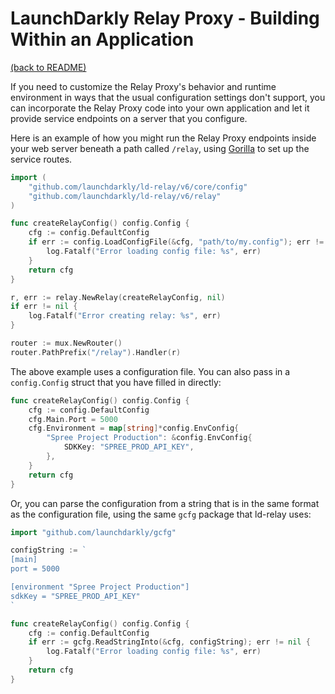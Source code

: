 # LaunchDarkly Relay Proxy - Building Within an Application

[(back to README)](../README.md)

If you need to customize the Relay Proxy's behavior and runtime environment in ways that the usual configuration settings don't support, you can incorporate the Relay Proxy code into your own application and let it provide service endpoints on a server that you configure.

Here is an example of how you might run the Relay Proxy endpoints inside your web server beneath a path called `/relay`, using [Gorilla](https://github.com/gorilla/mux) to set up the service routes.

```go
import (
    "github.com/launchdarkly/ld-relay/v6/core/config"
    "github.com/launchdarkly/ld-relay/v6/relay"
)

func createRelayConfig() config.Config {
    cfg := config.DefaultConfig
    if err := config.LoadConfigFile(&cfg, "path/to/my.config"); err != nil {
        log.Fatalf("Error loading config file: %s", err)
    }
    return cfg
}

r, err := relay.NewRelay(createRelayConfig, nil)
if err != nil {
    log.Fatalf("Error creating relay: %s", err)
}

router := mux.NewRouter()
router.PathPrefix("/relay").Handler(r)
```

The above example uses a configuration file. You can also pass in a `config.Config` struct that you have filled in directly:

```go
func createRelayConfig() config.Config {
    cfg := config.DefaultConfig
    cfg.Main.Port = 5000
    cfg.Environment = map[string]*config.EnvConfig{
        "Spree Project Production": &config.EnvConfig{
            SDKKey: "SPREE_PROD_API_KEY",
        },
    }
    return cfg
}
```

Or, you can parse the configuration from a string that is in the same format as the configuration file, using the same `gcfg` package that ld-relay uses:

```go
import "github.com/launchdarkly/gcfg"

configString := `
[main]
port = 5000

[environment "Spree Project Production"]
sdkKey = "SPREE_PROD_API_KEY"
`

func createRelayConfig() config.Config {
    cfg := config.DefaultConfig
    if err := gcfg.ReadStringInto(&cfg, configString); err != nil {
        log.Fatalf("Error loading config file: %s", err)
    }
    return cfg
}
```
